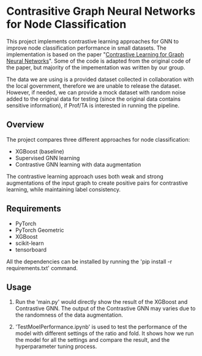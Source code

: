 # Contrasitive Graph Neural Networks for Node Classification

This project implements contrastive learning approaches for GNN to improve node classification performance in small datasets. The implementation is based on the paper "[Contrastive Learning for Graph Neural Networks](https://github.com/Junseok0207/GraFN)". Some of the code is adapted from the original code of the paper, but majority of the impementation was written by our group.

The data we are using is a provided dataset collected in collaboration with the local government, therefore we are unable to release the dataset. However, if needed, we can provide a mock dataset with random noise added to the original data for testing (since the original data contains sensitive information), if Prof/TA is interested in running the pipeline.

## Overview

The project compares three different approaches for node classification:
- XGBoost (baseline)
- Supervised GNN learning 
- Contrastive GNN learning with data augmentation

The contrastive learning approach uses both weak and strong augmentations of the input graph to create positive pairs for contrastive learning, while maintaining label consistency.

## Requirements

- PyTorch
- PyTorch Geometric
- XGBoost
- scikit-learn
- tensorboard

All the dependencies can be installed by running the 'pip install -r requirements.txt' command.

## Usage

1. Run the 'main.py' would directly show the result of the XGBoost and Contrastive GNN. The output of the Contrastive GNN may varies due to the randomness of the data augmentation.

2. 'TestMoelPerformance.ipynb' is used to test the performance of the model with different settings of the ratio and fold. It shows how we run the model for all the settings and compare the result, and the hyperparameter tuning process.


